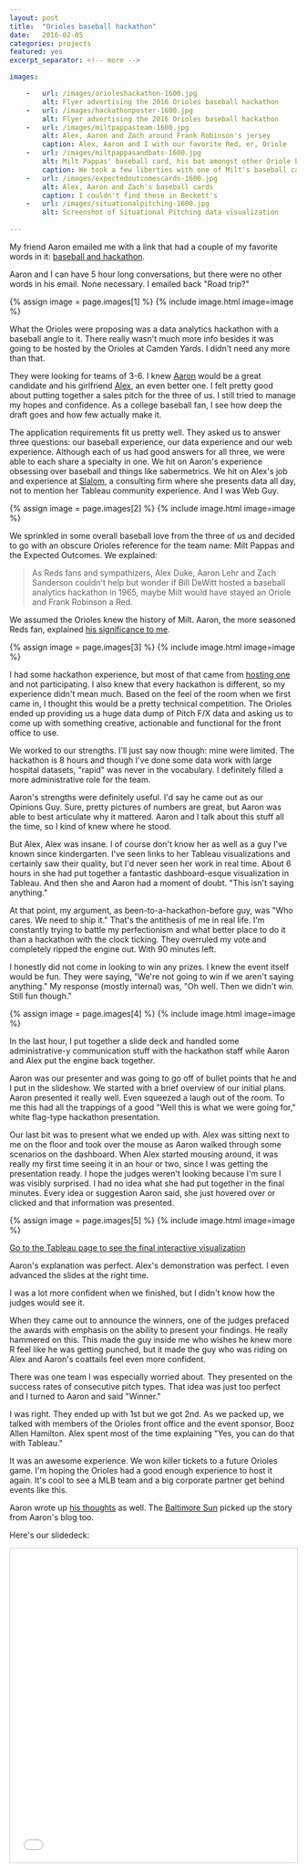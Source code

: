 ```yaml
---
layout: post
title:  "Orioles baseball hackathon"
date:   2016-02-05
categories: projects
featured: yes
excerpt_separator: <!-- more -->

images:

    -   url: /images/orioleshackathon-1600.jpg
        alt: Flyer advertising the 2016 Orioles baseball hackathon
    -   url: /images/hackathonposter-1600.jpg
        alt: Flyer advertising the 2016 Orioles baseball hackathon
    -   url: /images/miltpappasteam-1600.jpg
        alt: Alex, Aaron and Zach around Frank Robinson's jersey
        caption: Alex, Aaron and I with our favorite Red, er, Oriole
    -   url: /images/miltpappasandbats-1600.jpg
        alt: Milt Pappas' baseball card, his bat amongst other Oriole bats
        caption: We took a few liberties with one of Milt's baseball cards. And then found his bat hanging on the wall at Camden Yards.
    -   url: /images/expectedoutcomescards-1600.jpg
        alt: Alex, Aaron and Zach's baseball cards
        caption: I couldn't find these in Beckett's
    -   url: /images/situationalpitching-1600.jpg
        alt: Screenshot of Situational Pitching data visualization
        
---
```


My friend Aaron emailed me with a link that had a couple of my favorite words in it: [baseball and hackathon](https://www.eventbrite.com/e/baseball-analytics-hackathon-registration-20112410762 "Orioles baseball hackathon").

Aaron and I can have 5 hour long conversations, but there were no other words in his email. None necessary. I emailed back "Road trip?"

{% assign image = page.images[1] %}
{% include image.html image=image %}

What the Orioles were proposing was a data analytics hackathon with a baseball angle to it. There really wasn't much more info besides it was going to be hosted by the Orioles at Camden Yards. I didn't need any more than that.

They were looking for teams of 3-6. I knew [Aaron](http://aaronjlehr.com "Aaron Lehr") would be a great candidate and his girlfriend [Alex](https://duchessofdata.wordpress.com/ "Alex Duke"), an even better one. I felt pretty good about putting together a sales pitch for the three of us. I still tried to manage my hopes and confidence. As a college baseball fan, I see how deep the draft goes and how few actually make it.

The application requirements fit us pretty well. They asked us to answer three questions: our baseball experience, our data experience and our web experience. Although each of us had good answers for all three, we were able to each share a specialty in one. We hit on Aaron's experience obsessing over baseball and things like sabermetrics. We hit on Alex's job and experience at [Slalom](https://www.slalom.com/ "Slalom Consulting"), a consulting firm where she presents data all day, not to mention her Tableau community experience. And I was Web Guy.

{% assign image = page.images[2] %}
{% include image.html image=image %}

We sprinkled in some overall baseball love from the three of us and decided to go with an obscure Orioles reference for the team name: Milt Pappas and the Expected Outcomes. We explained: 

> As Reds fans and sympathizers, Alex Duke, Aaron Lehr and Zach Sanderson couldn't help but wonder if Bill DeWitt hosted a baseball analytics hackathon in 1965, maybe Milt would have stayed an Oriole and Frank Robinson a Red.

We assumed the Orioles knew the history of Milt. Aaron, the more seasoned Reds fan, explained [his significance to me](https://en.wikipedia.org/wiki/Milt_Pappas#Cincinnati_Reds "Milt Pappas traded to the Reds").

{% assign image = page.images[3] %}
{% include image.html image=image %}

I had some hackathon experience, but most of that came from [hosting one](https://www.flickr.com/photos/zachsanderson/albums/72157664829044063 "Dev/Iowa Hackathon") and not participating. I also knew that every hackathon is different, so my experience didn't mean much. Based on the feel of the room when we first came in, I thought this would be a pretty technical competition. The Orioles ended up providing us a huge data dump of Pitch F/X data and asking us to come up with something creative, actionable and functional for the front office to use.

We worked to our strengths. I'll just say now though: mine were limited. The hackathon is 8 hours and though I've done some data work with large hospital datasets, "rapid" was never in the vocabulary. I definitely filled a more administrative role for the team.

Aaron's strengths were definitely useful. I'd say he came out as our Opinions Guy. Sure, pretty pictures of numbers are great, but Aaron was able to best articulate why it mattered. Aaron and I talk about this stuff all the time, so I kind of knew where he stood.

But Alex, Alex was insane. I of course don't know her as well as a guy I've known since kindergarten. I've seen links to her Tableau visualizations and certainly saw their quality, but I'd never seen her work in real time. About 6 hours in she had put together a fantastic dashboard-esque visualization in Tableau. And then she and Aaron had a moment of doubt. "This isn't saying anything."

At that point, my argument, as been-to-a-hackathon-before guy, was "Who cares. We need to ship it." That's the antithesis of me in real life. I'm constantly trying to battle my perfectionism and what better place to do it than a hackathon with the clock ticking. They overruled my vote and completely ripped the engine out. With 90 minutes left.

I honestly did not come in looking to win any prizes. I knew the event itself would be fun. They were saying, "We're not going to win if we aren't saying anything." My response (mostly internal) was, "Oh well. Then we didn't win. Still fun though."

{% assign image = page.images[4] %}
{% include image.html image=image %}

In the last hour, I put together a slide deck and handled some administrative-y communication stuff with the hackathon staff while Aaron and Alex put the engine back together.

Aaron was our presenter and was going to go off of bullet points that he and I put in the slideshow. We started with a brief overview of our initial plans. Aaron presented it really well. Even squeezed a laugh out of the room. To me this had all the trappings of a good "Well this is what we were going for," white flag-type hackathon presentation.

Our last bit was to present what we ended up with. Alex was sitting next to me on the floor and took over the mouse as Aaron walked through some scenarios on the dashboard. When Alex started mousing around, it was really my first time seeing it in an hour or two, since I was getting the presentation ready. I hope the judges weren't looking because I'm sure I was visibly surprised. I had no idea what she had put together in the final minutes. Every idea or suggestion Aaron said, she just hovered over or clicked and that information was presented.

{% assign image = page.images[5] %}
{% include image.html image=image %}

[Go to the Tableau page to see the final interactive visualization](https://public.tableau.com/profile/alexandria4237#!/vizhome/ExpectedOutcomes/Dashboard1 "The final product")

Aaron's explanation was perfect. Alex's demonstration was perfect. I even advanced the slides at the right time.

I was a lot more confident when we finished, but I didn't know how the judges would see it. 

When they came out to announce the winners, one of the judges prefaced the awards with emphasis on the ability to present your findings. He really hammered on this. This made the guy inside me who wishes he knew more R feel like he was getting punched, but it made the guy who was riding on Alex and Aaron's coattails feel even more confident.

There was one team I was especially worried about. They presented on the success rates of consecutive pitch types. That idea was just too perfect and I turned to Aaron and said "Winner."

I was right. They ended up with 1st but we got 2nd. As we packed up, we talked with members of the Orioles front office and the event sponsor, Booz Allen Hamilton. Alex spent most of the time explaining "Yes, you can do that with Tableau."

It was an awesome experience. We won killer tickets to a future Orioles game. I'm hoping the Orioles had a good enough experience to host it again. It's cool to see a MLB team and a big corporate partner get behind events like this.

Aaron wrote up [his thoughts](http://aaronjlehr.com/home/hacking-in-baltimore "Aaron Lehr's Orioles hackathon experience") as well. The [Baltimore Sun](http://www.baltimoresun.com/sports/bal-for-orioles-hackathon-participant-an-impossibly-complex-task-make-sense-of-data-20160209-story.html "Baltimore Sun on the hackathon") picked up the story from Aaron's blog too.

Here's our slidedeck:

<iframe src="//www.slideshare.net/slideshow/embed_code/key/xdxSdcKteK9Qt2" width="725" height="550" frameborder="0" marginwidth="0" marginheight="0" scrolling="no" style="border:1px solid #CCC; border-width:1px; margin-bottom:5px; max-width: 100%;" allowfullscreen> </iframe>